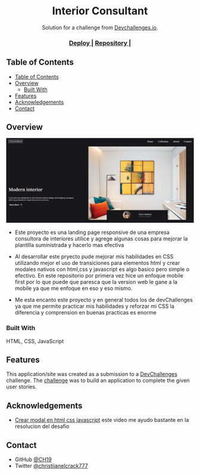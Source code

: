 <!-- Please update value in the {}  -->

<h1 align="center">Interior Consultant</h1>

<div align="center">
   Solution for a challenge from  <a href="http://devchallenges.io" target="_blank">Devchallenges.io</a>.
</div>

<div align="center">
  <h3>
    <a href="https://ch19.github.io/PlatziClass/Interior-Consultant/interior-consultant-master/index.html">
      Deploy
    </a>
    <span> | </span>
    <a href="https://github.com/CH19/PlatziClass/tree/master/Interior-Consultant/interior-consultant-master">
      Repository
    </a>
    <span> | </span>

  </h3>
</div>

<!-- TABLE OF CONTENTS -->

## Table of Contents

- [Table of Contents](#table-of-contents)
- [Overview](#overview)
  - [Built With](#built-with)
- [Features](#features)
- [Acknowledgements](#acknowledgements)
- [Contact](#contact)

<!-- OVERVIEW -->

## Overview

![screenshot](./assets/projectPhoto.png)


- Este proyecto es una landing page responsive de una empresa consultora de interiores utilice y agrege algunas cosas para mejorar la plantilla suministrada y hacerlo mas efectiva
- Al desarrollar este pryecto pude mejorar mis habilidades en CSS utilizando mejor el uso de transiciones para elementos html y crear modales nativos con html,css y javascript es algo basico pero simple o efectivo. En este repositorio por primera vez hice un enfoque mobile first por lo que puede que paresca que la version web le gane a la mobile ya que me enfoque en eso y eso mismo.

- Me esta encanto este proyecto y en general todos los de devChallenges ya que me permite practicar mis habilidades y reforzar mi CSS la diferencia y comprension en buenas practicas es enorme

### Built With

<!-- This section should list any major frameworks that you built your project using. Here are a few examples.-->

HTML, CSS, JavaScript

## Features

<!-- List the features of your application or follow the template. Don't share the figma file here :) -->

This application/site was created as a submission to a [DevChallenges](https://devchallenges.io/challenges) challenge. The [challenge](https://devchallenges.io/challenges/Jymh2b2FyebRTUljkNcb) was to build an application to complete the given user stories.

## Acknowledgements

<!-- This section should list any articles or add-ons/plugins that helps you to complete the project. This is optional but it will help you in the future. For exmpale -->

- [Crear modal en html css javascript](https://www.youtube.com/watch?v=Iaw9rFopXPY) este video me ayudo bastante en la resolucion del desafio

## Contact
- GitHub [@CH19](https://{github.com/CH19})
- Twitter [@christiianelcrack777]([https://{twitter.com/your-username}](https://twitter.com/chriselcrack777))
